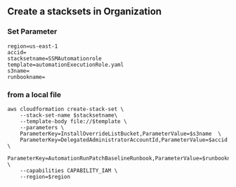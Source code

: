 ## Create a stacksets in Organization
### Set Parameter
```
region=us-east-1
accid=
stacksetname=SSMAutomationrole
template=automationExecutionRole.yaml
s3name=
runbookname=
```
### from a local file
```
aws cloudformation create-stack-set \
    --stack-set-name $stacksetname\
    --template-body file://$template \
    --parameters \
    ParameterKey=InstallOverrideListBucket,ParameterValue=$s3name  \
    ParameterKey=DelegatedAdministratorAccountId,ParameterValue=$accid \
    ParameterKey=AutomationRunPatchBaselineRunbook,ParameterValue=$runbookname \
    --capabilities CAPABILITY_IAM \
    --region=$region
```
